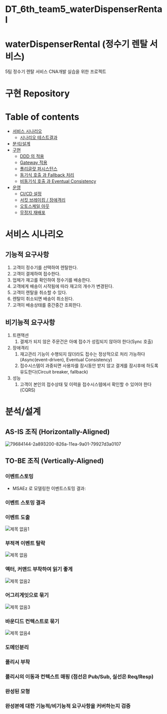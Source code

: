 # DT_6th_team5_waterDispenserRental

# waterDispenserRental (정수기 렌탈 서비스)

5팀 정수기 렌탈 서비스 CNA개발 실습을 위한 프로젝트

# 구현 Repository


# Table of contents

- [서비스 시나리오](#서비스-시나리오)
  - [시나리오 테스트결과](#시나리오-테스트결과)
- [분석/설계](#분석설계)
- [구현](#구현)
  - [DDD 의 적용](#ddd-의-적용)
  - [Gateway 적용](#Gateway-적용)
  - [폴리글랏 퍼시스턴스](#폴리글랏-퍼시스턴스)
  - [동기식 호출 과 Fallback 처리](#동기식-호출-과-Fallback-처리)
  - [비동기식 호출 과 Eventual Consistency](#비동기식-호출-과-Eventual-Consistency)
- [운영](#운영)
  - [CI/CD 설정](#cicd설정)
  - [서킷 브레이킹 / 장애격리](#서킷-브레이킹-/-장애격리)
  - [오토스케일 아웃](#오토스케일-아웃)
  - [무정지 재배포](#무정지-재배포)
  

# 서비스 시나리오

## 기능적 요구사항
1. 고객이 정수기를 선택하여 렌탈한다.
1. 고객이 결제하여 접수한다.
1. 업체가 재고를 확인하여 정수기를 배송한다.
1. 고객에게 배송이 시작됨에 따라 재고의 개수가 변경된다.
1. 고객이 렌탈을 취소할 수 있다.
1. 렌탈이 취소되면 배송이 취소된다.
1. 고객이 배송상태를 중간중간 조회한다.

## 비기능적 요구사항
1. 트랜잭션
    1. 결제가 되지 않은 주문건은 아예 접수가 성립되지 않아야 한다(Sync 호출)
1. 장애격리
    1. 재고관리 기능이 수행되지 않더라도 접수는 정상적으로 처리 가능하다(Async(event-driven), Eventual Consistency)
    1. 접수시스템이 과중되면 사용자를 잠시동안 받지 않고 결게를 잠시후에 하도록 유도한다(Circuit breaker, fallback)
1. 성능
    1. 고객이 본인의 접수상태 및 이력을 접수시스템에서 확인할 수 있어야 한다(CQRS)


# 분석/설계

## AS-IS 조직 (Horizontally-Aligned)
![79684144-2a893200-826a-11ea-9a01-79927d3a0107](https://user-images.githubusercontent.com/42608068/96371393-84789f00-119c-11eb-80d9-ffbcab38ff84.png)


## TO-BE 조직 (Vertically-Aligned)



### 이벤트스토밍
* MSAEz 로 모델링한 이벤트스토밍 결과:  



### 이벤트 스토밍 결과  

### 이벤트 도출 
![제목 없음1](https://user-images.githubusercontent.com/42608068/96401757-3650b380-120f-11eb-87dc-764e34ae453c.png)

### 부적격 이벤트 탈락
![제목 없음](https://user-images.githubusercontent.com/42608068/96401697-0e615000-120f-11eb-982d-2b57c7e2d692.png)

### 액터, 커맨드 부착하여 읽기 좋게
![제목 없음2](https://user-images.githubusercontent.com/42608068/96401865-7ca61280-120f-11eb-83d6-cb0f2970cb37.png)

### 어그리게잇으로 묶기
![제목 없음3](https://user-images.githubusercontent.com/42608068/96402579-423d7500-1211-11eb-9784-c1f7e1c4b2fb.png)

### 바운디드 컨텍스트로 묶기
![제목 없음4](https://user-images.githubusercontent.com/42608068/96402789-b9730900-1211-11eb-84a1-43062ff258fe.png)

### 도메인분리


### 폴리시 부착 


### 폴리시의 이동과 컨텍스트 매핑 (점선은 Pub/Sub, 실선은 Req/Resp)


### 완성된 모형


### 완성본에 대한 기능적/비기능적 요구사항을 커버하는지 검증

